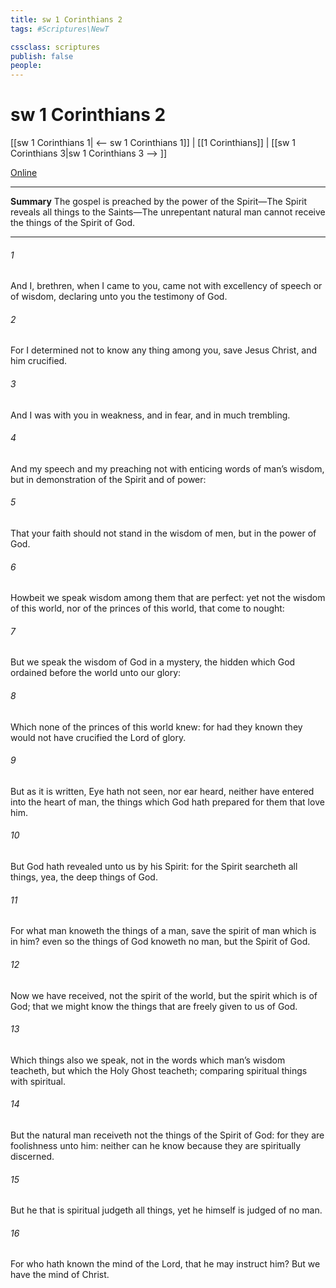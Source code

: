 ```yaml
---
title: sw 1 Corinthians 2
tags: #Scriptures\NewT

cssclass: scriptures
publish: false
people:
---
```


# sw 1 Corinthians 2
[[sw 1 Corinthians 1| <-- sw 1 Corinthians 1]] | [[1 Corinthians]] | [[sw 1 Corinthians 3|sw 1 Corinthians 3 --> ]]

[Online](https://churchofjesuschrist.org/study/scriptures/nt/1-cor/2?lang=eng)

---
__Summary__
The gospel is preached by the power of the Spirit—The Spirit reveals all things to the Saints—The unrepentant natural man cannot receive the things of the Spirit of God.

---
###### 1 
And I, brethren, when I came to you, came not with excellency of speech or of wisdom, declaring unto you the testimony of God.

###### 2 
For I determined not to know any thing among you, save Jesus Christ, and him crucified.

###### 3 
And I was with you in weakness, and in fear, and in much trembling.

###### 4 
And my speech and my preaching  not with enticing words of man’s wisdom, but in demonstration of the Spirit and of power:

###### 5 
That your faith should not stand in the wisdom of men, but in the power of God.

###### 6 
Howbeit we speak wisdom among them that are perfect: yet not the wisdom of this world, nor of the princes of this world, that come to nought:

###### 7 
But we speak the wisdom of God in a mystery,  the hidden  which God ordained before the world unto our glory:

###### 8 
Which none of the princes of this world knew: for had they known  they would not have crucified the Lord of glory.

###### 9 
But as it is written, Eye hath not seen, nor ear heard, neither have entered into the heart of man, the things which God hath prepared for them that love him.

###### 10 
But God hath revealed  unto us by his Spirit: for the Spirit searcheth all things, yea, the deep things of God.

###### 11 
For what man knoweth the things of a man, save the spirit of man which is in him? even so the things of God knoweth no man, but the Spirit of God.

###### 12 
Now we have received, not the spirit of the world, but the spirit which is of God; that we might know the things that are freely given to us of God.

###### 13 
Which things also we speak, not in the words which man’s wisdom teacheth, but which the Holy Ghost teacheth; comparing spiritual things with spiritual.

###### 14 
But the natural man receiveth not the things of the Spirit of God: for they are foolishness unto him: neither can he know  because they are spiritually discerned.

###### 15 
But he that is spiritual judgeth all things, yet he himself is judged of no man.

###### 16 
For who hath known the mind of the Lord, that he may instruct him? But we have the mind of Christ.

